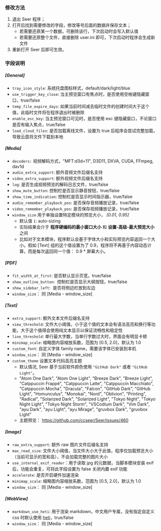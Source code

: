 ### 修改方法

1. 退出 Seer 程序；
2. 打开后找到需要修改的字段，修改等号后面的数据并保存文本；
    - 若需要还原某一个数据，可删除该行，下次启动时会写入默认值
    - 若需要还原整个文件，直接删除 user.ini 即可，下次启动时程序会生成新文件
3. 重新打开 Seer 后即可生效。

### 字段说明

##### [General]

-   `tray_icon_style`: 系统托盘图标样式，default/dark/light/blue
-   `use_trigger_key_close`: 当主预览窗口有焦点时，是否使用空格键隐藏窗口，true/false
-   `temp_file_expire_days`: 如果当前时间减去临时文件的创建时间大于这个值，此临时文件将在程序退出时被删除
-   `enable_esc_key`: 当主预览窗口可见时，是否使用 esc 键隐藏窗口，不论窗口是否有输入焦点，true/false
-   `load_cloud_files`: 是否加载离线文件，设置为 true 后程序会尝试完整加载，导致云盘将文件下载到本地

##### [Media]

-   `decoders:` 视频解码方式，"MFT:d3d=11", D3D11, DXVA, CUDA, FFmpeg, dav1d
-   `audio_extra_support`: 额外音频文件后缀名支持
-   `video_extra_support`: 额外视频文件后缀名支持
-   `log`: 是否生成视频预览的解码日志文件，true/false
-   `show_mute_button`: 控制栏是否显示静音按钮，true/false
-   `show_time_indication`: 控制栏是否显示时间指示器，true/false
-   `audio_remember_playback_pos`: 是否保存音频播放记录，true/false
-   `video_remember_playback_pos`: 是否保存视频播放记录，true/false
-   `window_size` 用于单独设置特定模块的预览大小， _[0.01, 0.95]_
    -   默认值 `1`: auto-sizing
    -   实际结果会介于 **程序硬编码的最小窗口大小** 和 **设置-高级-最大预览大小** 之间
    -   比如对于文本模块，程序默认会基于字体大小和实际预览内容返回一个大小。假如 [Text] 组的这个值设置为了 0.9，程序将不再基于内容动态计算，而是每次返回同一个值： 0.9 \* 屏幕大小。

##### [PDF]

-   `fit_width_at_first`: 是否默认显示页宽，true/false
-   `show_outline_button`:  控制栏是否显示大纲按钮，true/false
-   `show_sidebar_left`:  是否将侧边栏放到左边
-   `window_size`： 同 [Media - window_size]

##### [Text]

-   `extra_support`: 额外文本文件后缀名支持
-   `view_threshold`: 文件大小阈值，小于这个值的文本会有语法高亮和换行等功能，大于这个值得会使用纯文本显示以保证流畅性和稳定性
-   `line_threshold`: 单行最大字数，当单行字数过大时，界面会有明显卡顿
-   `minimap_scale`: 缩略图内容缩放系数，范围为 [0.5, 2.0]，默认为 1.0
-   `custom_font`: 自定义字体 family name，需要该字体已安装到本机
-   `window_size`： 同 [Media - window_size]
-   `custom_theme` 设置文本代码高亮主题
    -   默认情况, Seer 基于当前软件颜色使用 `"GitHub Dark"` 或者 `"GitHub Light"`。
    -   "Atom One Dark", "Atom One Light", "Breeze Dark", "Breeze Light", "Catppuccin Frappé", "Catppuccin Latte", "Catppuccin Macchiato", "Catppuccin Mocha", "Dracula", "Falcon", "GitHub Dark", "GitHub Light", "Homunculus", "Monokai", "Nord", "Oblivion", "Printing", "Radical", "Solarized Dark", "Solarized Light", "Tokyo Night", "Tokyo Night Light", "Tokyo Night Storm", "VSCodium Dark", "Vim Dark", "ayu Dark", "ayu Light", "ayu Mirage", "gruvbox Dark", "gruvbox Light"
    -   主题预览： https://github.com/ccseer/Seer/issues/460

##### [Image]

-   `raw_extra_support`: 额外 raw 图片文件后缀名支持
-   `max_read_size`: 文件大小阈值，当文件大小大于此值，程序仅加载预览大小（当前可显示的宽和高），不会加载完整的图片大小
-   `use_internal_exif_reader`：用于读取 jpg 的元数据，当脚本模块安装 exif 后，功能会重复，可将此字段设置为 false 关闭内置 exif 功能
-   `accelerate`: 是否开启硬件加速渲染
-   `minimap_scale`: 缩略图内容缩放系数，范围为 [0.5, 2.0]，默认为 1.0
-   `window_size`： 同 [Media - window_size]

##### [WebView]

-   `markdown_use_heti`: 用于渲染 markdown，中文用户专属，没有指定自定义 css 时默认使用 [heti](https://github.com/sivan/heti)，true/false
-   `window_size`： 同 [Media - window_size]

